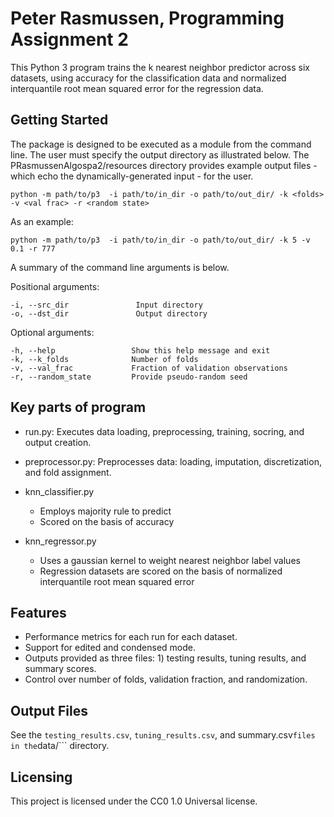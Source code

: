 # Peter Rasmussen, Programming Assignment 2

This Python 3 program trains the k nearest neighbor predictor across six datasets, using accuracy for the classification data and normalized interquantile root mean squared error for the regression data.

## Getting Started

The package is designed to be executed as a module from the command line. The user must specify the
 output directory as illustrated below. The PRasmussenAlgospa2/resources
directory provides example output files - which echo the dynamically-generated input - for the user.

```shell
python -m path/to/p3  -i path/to/in_dir -o path/to/out_dir/ -k <folds> -v <val frac> -r <random state>
```

As an example:
```shell
python -m path/to/p3  -i path/to/in_dir -o path/to/out_dir/ -k 5 -v 0.1 -r 777
```

A summary of the command line arguments is below.

Positional arguments:

    -i, --src_dir               Input directory
    -o, --dst_dir               Output directory

Optional arguments:    

    -h, --help                 Show this help message and exit
    -k, --k_folds              Number of folds
    -v, --val_frac             Fraction of validation observations
    -r, --random_state         Provide pseudo-random seed

## Key parts of program
* run.py: Executes data loading, preprocessing, training, socring, and output creation.
* preprocessor.py: Preprocesses data: loading, imputation, discretization, and fold assignment.

* knn_classifier.py
  * Employs majority rule to predict
  * Scored on the basis of accuracy
* knn_regressor.py
  * Uses a gaussian kernel to weight nearest neighbor label values
  * Regression datasets are scored on the basis of normalized interquantile root mean squared error

## Features

* Performance metrics for each run for each dataset.
* Support for edited and condensed mode.
* Outputs provided as three files: 1) testing results, tuning results, and summary scores.
* Control over number of folds, validation fraction, and randomization.

## Output Files

See the ```testing_results.csv```, ```tuning_results.csv```, and summary.csv``` files in the ```data/``` directory.

## Licensing

This project is licensed under the CC0 1.0 Universal license.
